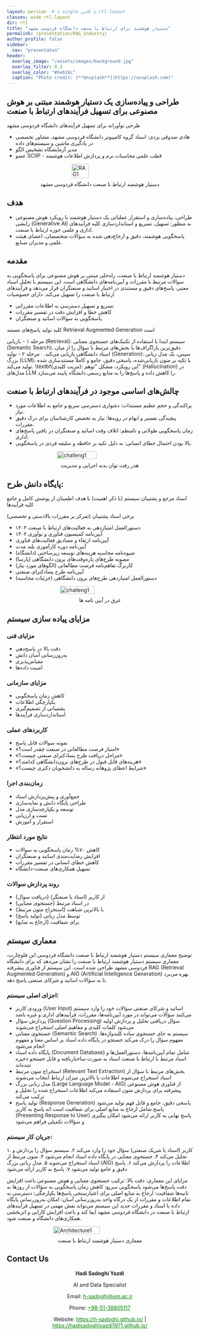 ```yaml
---
layout: persian  # یا single با کلاس rtl-layout
classes: wide rtl-layout
dir: rtl
title: "دستیار هوشمند برای ارتباط با صنعت دانشگاه فردوسی مشهد"
permalink: /presentation/RAG_Industry/
author_profile: false
sidebar:
  nav: "presentaton"
header:
  overlay_image: "/assets/images/background.jpg"
  overlay_filter: 0.3
  overlay_color: "#5e616c"
  caption: "Photo credit: [**Unsplash**](https://unsplash.com)"
---
```


## 				طراحی و پیاده‌سازی یک دستیار هوشمند مبتنی بر هوش مصنوعی برای تسهیل فرآیندهای ارتباط با صنعت

طرحی نوآورانه برای تسهیل فرآیندهای دانشگاه فردوسی مشهد

- هادی صدوقی یزدی: استاد گروه کامپیوتر دانشگاه فردوسی مشهد، مشاور تخصصی در یادگیری ماشین و سیستم‌های داده
- مدیر آزمایشگاه تشخیص الگو
- عضو SCIIP - قطب علمی محاسبات نرم و پردازش اطلاعات هوشمند

<div style="display: flex; justify-content: center; align-items: center; gap: 10px;">
    <img src="/assets/Presentationimages/RAG/FUMAIIndustryAssistant1.jpg" alt="RAG1" style="width: 30%; height: 30%; object-fit: contain;">
</div>
<div class="caption" style="text-align: center; margin-top: 8px;">
  دستیار هوشمند ارتباط با صنعت دانشگاه فردوسی مشهد
</div>

## هدف

- طراحی، پیاده‌سازی و استقرار عملیاتی یک دستیار هوشمند با رویکرد هوش مصنوعی زایشی (Generative AI) به منظور: تسهیل، تسریع و استانداردسازی کلیه فرآیندهای اداری و علمی حوزه ارتباط با صنعت.
- پاسخگویی هوشمند، دقیق و ارجاع‌دهی شده به سؤالات متخصصان، اعضای هیئت علمی و مدیران صنایع.


## مقدمه

دستیار هوشمند ارتباط با صنعت، راه‌حلی مبتنی بر هوش مصنوعی برای پاسخگویی به سوالات مرتبط با مقررات و آیین‌نامه‌های دانشگاهی است. این سیستم با تحلیل اسناد معتبر، پاسخ‌های دقیق و مستندی در اختیار اساتید و صنعتگران قرار می‌دهد و فرآیندهای ارتباط با صنعت را تسهیل می‌کند.
دارای خصوصیات 
-  تسریع و تسهیل دسترسی به اطلاعات مقرراتی
-  کاهش خطا و افزایش دقت در تفسیر مقررات
-  پاسخگویی به سوالات اساتید و صنعتگران

کلید تولید پاسخ‌های مستند    Retrieval Augmented Generation است


 مرحله ۱ - بازیابی (Retrieval): سیستم ابتدا با استفاده از تکنیک‌های جستجوی معنایی (Semantic Search)، دقیق‌ترین پاراگراف‌ها یا بخش‌های مرتبط با سؤال را از میان اسناد دانشگاهی بازیابی می‌کند.
∙
 مرحله ۲ - تولید (Generation): سپس، یک مدل زبانی بزرگ (LLM)، با تکیه بر متون بازیابی‌شده، پاسخی دقیق، جامع و کاملاً مستندسازی شده تولید می‌کند.
\textbf{مزیت کلیدی}: این رویکرد، مشکل "توهم" (Hallucination) در مدل‌های LLM را کاهش داده و پاسخ‌ها را به منابع رسمی دانشگاه پایبند می‌سازد.

## چالش‌های اساسی موجود در فرآیندهای ارتباط با صنعت

- پراکندگی و حجم عظیم مستندات: دشواری دسترسی سریع و جامع به اطلاعات مورد نیاز.
- پیچیدگی تفسیر و ابهام در رویه‌ها: نیاز به تخصص کارشناسان برای درک دقیق مقررات.
-  زمان پاسخگویی طولانی و نامنظم: اتلاف وقت اساتید و صنعتگران در یافتن پاسخ‌های اداری.
- بالا بودن احتمال خطای انسانی: به دلیل تکیه بر حافظه و سلیقه فردی در پاسخگویی.


<div style="display: flex; justify-content: center; align-items: center; gap: 10px;">
    <img src="/assets/Presentationimages/RAG/Rajabi2.jpg" alt="challeng1" style="width: 46%; height: 46%; object-fit: contain;">
</div>
<div class="caption" style="text-align: center; margin-top: 8px;">
  هدر رفت توان بدنه اجرایی و مدیریت
</div>

## پایگاه دانش طرح:

 اسناد مرجع و پشتیبان سیستم (با ذکر اهمیت) با هدف اطمینان از پوشش کامل و جامع کلیه فرآیندها
 
  برخی اسناد پشتیبان (تمرکز بر مقررات بالادستی و تخصصی)
 -  دستورالعمل امتیازدهی به فعالیت‌های ارتباط با صنعت ۱۴۰۴	
- آیین‌نامه کمیسیون فناوری و نوآوری ۱۴۰۲
-  آیین‌نامه ارتقاء و مصادیق فعالیت‌های فناوری
-  آیین‌نامه دوره کارآموزی بلند مدت	
- شیوه‌نامه محاسبه هزینه‌های توسعه زیرساختی (دانشگاه)
-  مصوبه طرح‌های پاره‌وقت‌های برون دانشگاهی (پارسا)	
-  کاربرگ تفاهم‌نامه فرصت مطالعاتی (الگوهای مورد نیاز)
-  آیین‌نامه طرح پسادکترای صنعتی	
-  دستورالعمل امتیازدهی طرح‌های برون دانشگاهی (جزئیات محاسبه)

<div style="display: flex; justify-content: center; align-items: center; gap: 10px;">
    <img src="/assets/Presentationimages/RAG/challeng3.jpg" alt="challeng1" style="width: 43%; height: 43%; object-fit: contain;">
</div>
<div class="caption" style="text-align: center; margin-top: 8px;">
  غرق در آیین نامه ها
</div>

## مزایای پیاده سازی سیستم 

### مزایای فنی

- دقت بالا در پاسخ‌دهی
- به‌روزرسانی آسان دانش
- مقیاس‌پذیری
- امنیت داده‌ها

### مزایای سازمانی
- کاهش زمان پاسخگویی
- یکپارچگی اطلاعات
- پشتیبانی از تصمیم‌گیری
- استانداردسازی فرآیندها

### کاربردهای عملی
- نمونه سوالات قابل پاسخ
- «امتیاز فرصت مطالعاتی در صنعت چقدر است؟»
- «مراحل دریافت طرح پسادکترای صنعتی چیست؟»
- «هزینه‌های قابل قبول در طرح‌های برون‌دانشگاهی کدامند؟»
- «شرایط اعطای پژوهانه رساله به دانشجویان دکتری چیست؟»

### زمان‌بندی اجرا
-  جمع‌آوری و پیش‌پردازش اسناد 
-  طراحی پایگاه دانش و نمایه‌سازی 
-  توسعه و یکپارچه‌سازی مدل 
-  تست و ارزیابی 
-  استقرار و آموزش


### نتایج مورد انتظار
- کاهش ۷۰\% زمان پاسخگویی به سوالات
- افزایش رضایت‌مندی اساتید و صنعتگران
- کاهش خطای انسانی در تفسیر مقررات
- تسهیل همکاری‌های صنعت-دانشگاه
			
###  روند پردازش سوالات
- {دریافت سوال} از کاربر (استاد یا صنعتگر)
- {جستجوی معنایی} در اسناد مرتبط
- {استخراج متون مرتبط} با بالاترین شباهت
- {تولید پاسخ} توسط مدل زبانی
- {ارجاع به منابع} برای شفافیت
  

## معماری سیستم 

توضیح معماری سیستم دستیار هوشمند ارتباط با صنعت دانشگاه فردوسی
این فلوچارت، معماری سیستم دستیار هوشمند ارتباط با صنعت را نشان می‌دهد که برای دانشگاه فردوسی مشهد طراحی شده است. این سیستم از فناوری پیشرفته RAG (Retrieval Augmented Generation) و AIG (Artificial Intelligence Generation) بهره می‌برد تا به سؤالات اساتید و شرکای صنعتی پاسخ دهد.

### اجزای اصلی سیستم:
- ورودی کاربر (User Input)
اساتید و شرکای صنعتی سؤالات خود را وارد سیستم می‌کنند
سؤالات می‌تواند در مورد آیین‌نامه‌ها، مقررات، فرآیندهای اداری و غیره باشد
- پردازش سؤال (Question Processing)
سؤال دریافتی تحلیل و پردازش اولیه می‌شود
کلمات کلیدی و مفاهیم اصلی استخراج می‌شوند
- جستجوی معنایی (Semantic Search)
سیستم به جای جستجوی ساده کلیدواژه‌ها، مفهوم سؤال را درک می‌کند
جستجو در پایگاه داده اسناد بر اساس معنا و مفهوم انجام می‌شود
- پایگاه داده اسناد (Document Database)
شامل تمام آیین‌نامه‌ها، دستورالعمل‌ها و اسناد مرتبط با ارتباط با صنعت
اسناد به صورت ساختاریافته و قابل جستجو ذخیره شده‌اند
- استخراج متون مرتبط (Relevant Text Extraction)
بخش‌های مرتبط با سؤال از اسناد استخراج می‌شوند
اطلاعات با بالاترین میزان ارتباط انتخاب می‌شوند
- مدل زبانی بزرگ (Large Language Model - AIG)
از فناوری هوش مصنوعی پیشرفته برای پردازش متون استفاده می‌کند
اطلاعات استخراج شده را تحلیل و ترکیب می‌کند
- تولید پاسخ (Response Generation)
پاسخی دقیق، جامع و قابل فهم تولید می‌شود
پاسخ شامل ارجاع به منابع اصلی برای شفافیت است
ائه پاسخ به کاربر (Presenting Response to User)
پاسخ نهایی به کاربر ارائه می‌شود
امکان پیگیری و سؤالات تکمیلی فراهم می‌شود
### جریان کار سیستم:
۱. کاربر (استاد یا شریک صنعتی) سؤال خود را وارد می‌کند ۲. سیستم سؤال را پردازش و تحلیل می‌کند ۳. جستجوی معنایی در پایگاه داده اسناد انجام می‌شود ۴. متون مرتبط از اسناد استخراج می‌شوند ۵. مدل زبانی بزرگ (AIG) اطلاعات را پردازش می‌کند ۶. پاسخ دقیق و جامع تولید می‌شود ۷. پاسخ به کاربر ارائه می‌شود

مزایای این معماری:
دقت بالا: ترکیب جستجوی معنایی و هوش مصنوعی باعث افزایش دقت پاسخ‌ها می‌شود
پاسخگویی سریع: کاهش زمان پاسخگویی به سؤالات از روزها به ثانیه‌ها
شفافیت: ارجاع به منابع اصلی برای اعتبارسنجی پاسخ‌ها
یکپارچگی: دسترسی به تمام اطلاعات و مقررات از یک درگاه واحد
به‌روزرسانی آسان: امکان به‌روزرسانی پایگاه داده با اسناد و مقررات جدید
این سیستم می‌تواند نقش مهمی در تسهیل فرآیندهای ارتباط با صنعت در دانشگاه فردوسی مشهد ایفا کند و باعث افزایش کارایی و اثربخشی همکاری‌های دانشگاه و صنعت شود.



  <div style="display: flex; justify-content: center; align-items: center; gap: 10px;">
    <img src="/assets/Presentationimages/RAG/SmartIndustryAssistant.jpg" alt="Architecture1" style="width: 50%; height: 50%; object-fit: contain;">
</div>
<div class="caption" style="text-align: center; margin-top: 8px;">
  معماری دستیار هوشمند ارتباط با صنعت
</div>



## Contact Us

<div style="text-align: center;">
    <p><strong>Hadi Sadoghi Yazdi</strong></p>
    <p>AI and Data Specialist</p>
    <p>Email: <a href="mailto:h-sadoghi@um.ac.ir" style="text-decoration:underline; color:green;">h-sadoghi@um.ac.ir</a></p>
    <p>Phone: <a href="tel:+985138805117" style="text-decoration:underline; color:green;">+98-51-38805117</a></p>
    <p>
    Website: 
        <a href="https://h-sadoghi.github.io/" style="text-decoration: underline; color: green;" target="_blank">https://h-sadoghi.github.io/</a> | 
        <a href="https://hadisadoghiyazdi1971.github.io/" style="text-decoration: underline; color: green;" target="_blank">https://hadisadoghiyazdi1971.github.io/</a>
        </p>
    
</div>




